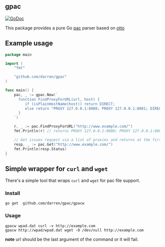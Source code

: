 ## gpac

[![GoDoc](https://godoc.org/github.com/darren/gpac?status.png)](https://godoc.org/github.com/darren/gpac)


This package provides a pure Go [pac](https://developer.mozilla.org/en-US/docs/Web/HTTP/Proxy_servers_and_tunneling/Proxy_Auto-Configuration_(PAC)_file) parser based on [otto](https://github.com/robertkrimen/otto)

## Example usage

```go
package main

import (
	"fmt"

	"github.com/darren/gpac"
)

func main() {
	pac, _ := gpac.New(`
      function FindProxyForURL(url, host) {
         if (isPlainHostName(host)) return DIRECT;
         else return "PROXY 127.0.0.1:8080; PROXY 127.0.0.1:8081; DIRECT";
      }
    `)

	r, _ := pac.FindProxyForURL("http://www.example.com/")
	fmt.Println(r) // returns PROXY 127.0.0.1:8080; PROXY 127.0.0.1:8081; DIRECT

	// Get issues request via a list of proxies and returns at the first request that succeeds
	resp, _ := pac.Get("http://www.example.com/")
	fmt.Println(resp.Status)
}
```

## Simple wrapper for `curl` and `wget`

There's a simple tool that wraps `curl` and `wget` for pac file support.

### Install

```
go get  github.com/darren/gpac/gpacw
```

### Usage

```
gpacw wpad.dat curl -v http://example.com
gpacw http://wpad/wpad.dat wget -O /dev/null http://example.com
```

**note** url should be the last argument of the command or it will fail.
